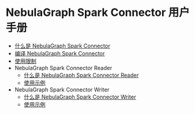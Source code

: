# NebulaGraph Spark Connector 用户手册

- [什么是 NebulaGraph Spark Connector](sc-ug-what-is-spark-connector.md)
- [编译 NebulaGraph Spark Connector](sc-ug-compile.md)
- [使用限制](sc-ug-limitations.md)
- NebulaGraph Spark Connector Reader
  - [什么是 NebulaGraph Spark Connector Reader](reader/sc-ug-what-is-reader.md)
  - [使用示例](reader/sc-ug-reader-example.md)
- NebulaGraph Spark Connector Writer
  - [什么是 NebulaGraph Spark Connector Writer](writer/sc-ug-what-is-writer.md)
  - [使用示例](writer/sc-ug-writer-example.md)
